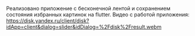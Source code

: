 Реализовано приложение с бесконечной лентой и сохранением состояния избранных картинок на flutter.
Видео с работой приложения: https://disk.yandex.ru/client/disk?idApp=client&dialog=slider&idDialog=%2Fdisk%2Fresult.webm
